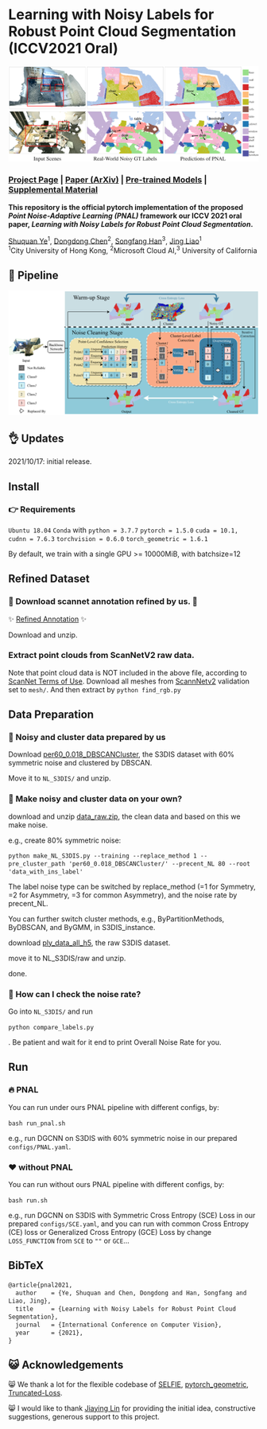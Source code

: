 # Learning with Noisy Labels for Robust Point Cloud Segmentation (ICCV2021 Oral)

![](imgs/fig1.png)



### [Project Page](https://shuquanye.com/PNAL_website/) | [Paper (ArXiv)](https://arxiv.org/abs/2107.14230) | [Pre-trained Models]() | [Supplemental Material]()



**This repository is the official pytorch implementation of the proposed *Point Noise-Adaptive Learning (PNAL)* framework our ICCV 2021 oral paper, *Learning with Noisy Labels for Robust Point Cloud Segmentation*.**

[Shuquan Ye](https://shuquanye.com/)<sup>1</sup>,
[Dongdong Chen](https://www.dongdongchen.bid/)<sup>2</sup>,
[Songfang Han](http://hansf.me/)<sup>3</sup>,
[Jing Liao](https://liaojing.github.io/html/)<sup>1</sup> <br>
<sup>1</sup>City University of Hong Kong, <sup>2</sup>Microsoft Cloud AI,<sup>3</sup> University of California

## :star2: Pipeline
![](imgs/pipeline.png)


## :ok_hand: Updates 

2021/10/17: initial release.

## Install

### :point_right: Requirements

`Ubuntu 18.04`
`Conda` with `python = 3.7.7`
`pytorch = 1.5.0`
`cuda = 10.1, cudnn = 7.6.3`
`torchvision = 0.6.0`
`torch_geometric = 1.6.1`

By default, we train with a single GPU >= 10000MiB, with batchsize=12


## Refined Dataset

### :star2: Download scannet annotation refined by us. :star2:

:sparkles: [Refined Annotation](https://portland-my.sharepoint.com/:u:/g/personal/shuquanye2-c_my_cityu_edu_hk/EbG34VF22klAt1f5PK-0w10BC_8A8puqs89q9ASvaEN5Qw?e=kqcvly) :sparkles:

Download and unzip.

### Extract point clouds from ScanNetV2 raw data. 

Note that point cloud data is NOT included in the above file, according to [ScanNet Terms of Use](chrome-extension://oemmndcbldboiebfnladdacbdfmadadm/http://kaldir.vc.in.tum.de/scannet/ScanNet_TOS.pdf).
Download all meshes from [ScannNetv2](http://www.scan-net.org/changelog#scannet-v2-2018-06-11) validation set to `mesh/`.
And then extract by
``` python find_rgb.py ```

## Data Preparation

### :clap: Noisy and cluster data prepared by us 

Download [per60_0.018_DBSCANCluster](https://portland-my.sharepoint.com/:u:/g/personal/shuquanye2-c_my_cityu_edu_hk/EXGIfevK69xNo7QNXedClBIBMNzcb6TelxiTvbQUIv23Eg?e=OlsOHu), the S3DIS dataset with 60% symmetric noise and clustered by DBSCAN.

Move it to `NL_S3DIS/` and unzip.

### :walking: Make noisy and cluster data on your own? 

download and unzip [data_raw.zip]([data_raw.zip](https://portland-my.sharepoint.com/:u:/g/personal/shuquanye2-c_my_cityu_edu_hk/EZ4cjxsVP-5IhMfW6tV2mmgBxdpGpwS2zHDRxOA0jYvrtw?e=4p27e7)), the clean data and based on this we make noise.

e.g., create 80% symmetric noise:

```
python make_NL_S3DIS.py --training --replace_method 1 --pre_cluster_path 'per60_0.018_DBSCANCluster/' --precent_NL 80 --root 'data_with_ins_label'
```

The label noise type can be switched by replace_method (=1 for Symmetry, =2 for Asymmetry, =3 for common Asymmetry), and the noise rate by precent_NL.

You can further switch cluster methods, e.g., ByPartitionMethods, ByDBSCAN, and ByGMM, in S3DIS_instance.

download [ply_data_all_h5](https://portland-my.sharepoint.com/:u:/g/personal/shuquanye2-c_my_cityu_edu_hk/EYMg_WLVkORIkYdd_2lFCKgBxbyBwhbGzoMiJG7h2iolcw?e=wc1kDc), the raw S3DIS dataset.

move it to NL_S3DIS/raw and unzip.

done.


### :punch: How can I check the noise rate?

Go into `NL_S3DIS/` and run

``` python compare_labels.py ```

. Be patient and wait for it end to print Overall Noise Rate for you.

## Run

### :fire: PNAL 

You can run under ours PNAL pipeline with different configs, by:

```bash run_pnal.sh```

e.g., run DGCNN on S3DIS with 60% symmetric noise in our prepared `configs/PNAL.yaml`.

### :heart: without PNAL 

You can run without ours PNAL pipeline with different configs, by:

```bash run.sh```

e.g., run DGCNN on S3DIS with Symmetric Cross Entropy (SCE) Loss in our prepared `configs/SCE.yaml`, and
you can run with common Cross Entropy (CE) loss or Generalized Cross Entropy (GCE) Loss by change `LOSS_FUNCTION` from `SCE` to `""` or `GCE`...


## BibTeX
```
@article{pnal2021,
  author    = {Ye, Shuquan and Chen, Dongdong and Han, Songfang and Liao, Jing},
  title     = {Learning with Noisy Labels for Robust Point Cloud Segmentation},
  journal   = {International Conference on Computer Vision},
  year      = {2021},
}
```


## :smiley_cat: Acknowledgements 

:smile_cat: We thank a lot for the flexible codebase of [SELFIE](https://github.com/kaist-dmlab/SELFIE/blob/master/SELFIE/algorithm/selfie.py), [pytorch_geometric](https://github.com/rusty1s/pytorch_geometric/blob/master/examples/dgcnn_segmentation.py), [Truncated-Loss](https://github.com/AlanChou/Truncated-Loss/blob/master/TruncatedLoss.py).

:smile_cat: I would like to thank [Jiaying Lin](https://jiaying.link/) for providing the initial idea, constructive suggestions, generous support to this project.
